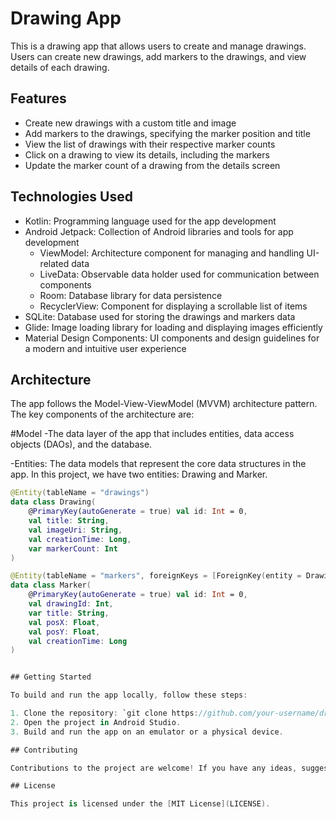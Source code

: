 # Drawing App



This is a drawing app that allows users to create and manage drawings. Users can create new drawings, add markers to the drawings, and view details of each drawing.

## Features

- Create new drawings with a custom title and image
- Add markers to the drawings, specifying the marker position and title
- View the list of drawings with their respective marker counts
- Click on a drawing to view its details, including the markers
- Update the marker count of a drawing from the details screen

## Technologies Used

- Kotlin: Programming language used for the app development
- Android Jetpack: Collection of Android libraries and tools for app development
  - ViewModel: Architecture component for managing and handling UI-related data
  - LiveData: Observable data holder used for communication between components
  - Room: Database library for data persistence
  - RecyclerView: Component for displaying a scrollable list of items
- SQLite: Database used for storing the drawings and markers data
- Glide: Image loading library for loading and displaying images efficiently
- Material Design Components: UI components and design guidelines for a modern and intuitive user experience

## Architecture
The app follows the Model-View-ViewModel (MVVM) architecture pattern. The key components of the architecture are:

#Model
-The data layer of the app that includes entities, data access objects (DAOs), and the database.

-Entities: The data models that represent the core data structures in the app. In this project, we have two entities: Drawing and Marker.

```kotlin
@Entity(tableName = "drawings")
data class Drawing(
    @PrimaryKey(autoGenerate = true) val id: Int = 0,
    val title: String,
    val imageUri: String,
    val creationTime: Long,
    var markerCount: Int
)

@Entity(tableName = "markers", foreignKeys = [ForeignKey(entity = Drawing::class, parentColumns = ["id"], childColumns = ["drawingId"], onDelete = ForeignKey.CASCADE)])
data class Marker(
    @PrimaryKey(autoGenerate = true) val id: Int = 0,
    val drawingId: Int,
    var title: String,
    val posX: Float,
    val posY: Float,
    val creationTime: Long
)


## Getting Started

To build and run the app locally, follow these steps:

1. Clone the repository: `git clone https://github.com/your-username/drawing-app.git`
2. Open the project in Android Studio.
3. Build and run the app on an emulator or a physical device.

## Contributing

Contributions to the project are welcome! If you have any ideas, suggestions, or bug reports, please open an issue or submit a pull request.

## License

This project is licensed under the [MIT License](LICENSE).



